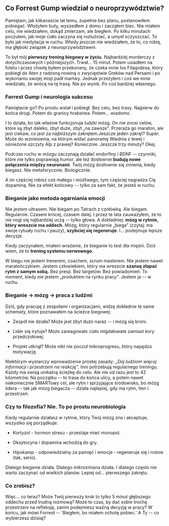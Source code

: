 Co Forrest Gump wiedział o neuroprzywództwie?
---------------------------------------------

Pamiętam, jak kilkanaście lat temu, zupełnie bez planu, postanowiłem pobiegać. Włożyłem buty, wyszedłem z domu i zacząłem biec. Nie miałem celu, nie wiedziałem, dokąd zmierzam, ale biegłem. Po kilku minutach poczułem, jak moje ciało zaczyna się rozluźniać, a umysł oczyszczać. To było jak medytacja w ruchu. Wtedy jeszcze nie wiedziałem, że to, co robię, ma głęboki związek z neuroprzywództwem.

To był mój **pierwszy trening biegowy w życiu.** Najbardziej morderczy z dotychczasowych i późniejszych. Trwał... 15 minut. Potem usiadłem na fotelu i przez chwilę byłem przekonany, że czeka mnie los Filippidesa, który pobiegł do Aten z radosną nowiną o zwycięstwie Greków nad Persami i po wykonaniu swojej misji padł martwy. Jednak przeżyłem i coś we mnie wiedziało, że wrócę na tę trasę. Nie po wynik. Po coś bardziej własnego.

### Forrest Gump i neurologia sukcesu

Pamiętacie go? Po prostu wstał i pobiegł. Bez celu, bez trasy. Najpierw do końca drogi. Potem do granicy hrabstwa. Potem... wiadomo.

I to działa, bo tak właśnie funkcjonuje ludzki mózg. On nie znosi celów, które są zbyt daleko, zbyt duże, zbyt „na zawsze". Przeraża go maraton, ale jest ciekaw, co jest za najbliższym zakrętem.Jeszcze jeden zakręt? Super. Może do wzniesienia, na którym widać panoramę Wiednia z lewej i ośnieżone szczyty Alp z prawej? Koniecznie. Jeszcze trzy minuty? Okej.

Podczas ruchu w mózgu zaczynają działać endorfiny i BDNF -- czynniki, które nie tylko poprawiają humor, ale też dosłownie **budują nowe połączenia między neuronami**. Twój mózg dosłownie się zmienia, kiedy biegasz. Nie metaforycznie. Biologicznie.

A im częściej robisz coś małego i możliwego, tym częściej nagradza Cię dopaminą. Nie za efekt końcowy -- tylko za sam fakt, że jesteś w ruchu.

### Bieganie jako metoda ogarniania emocji

Nie jestem ultrasem. Nie biegam po Tatrach z czołówką. Ale biegam. Regularnie. Czasem krócej, czasem dalej. I przez te lata zauważyłem, że to nie nogi się najbardziej uczą -- tylko głowa. A dokładniej: **mózg w rytmie, który wreszcie ma oddech.** Mózg, który regularnie „biega" (czytaj: ma swoje rytuały ruchu i pauzy), **szybciej się regeneruje**. I... podejmuje lepsze decyzje.

Kiedy zaczynałem, miałem wrażenie, że bieganie to test dla mięśni. Dziś wiem, że to **trening systemu nerwowego**.

W biegu nie jestem trenerem, coachem, scrum masterem. Nie jestem nawet maratończykiem. Jestem człowiekiem, który ma wreszcie **szansę złapać rytm z samym sobą.** Bez presji. Bez targetów. Bez powiadomień. To moment, kiedy nie jestem „produktem na rynku pracy". Jestem ja -- w ruchu.

### Bieganie → mózg → praca z ludźmi

Dziś, gdy pracuję z zespołami i organizacjami, widzę dokładnie te same schematy, które poznawałem na ścieżce biegowej:

*   Zespół nie działa? Może jest zbyt dużo naraz -- i mózg się broni.
    
*   Lider się irytuje? Może zareagowało ciało migdałowate zamiast kory przedczołowej.
    
*   Projekt utknął? Może nikt nie poczuł mikroprogresu, który napędza motywację.
    

Niektórym wystarczy wprowadzenie prostej zasady: _„Daj ludziom więcej informacji i przestrzeni na reakcję"_. Inni potrzebują regularnego treningu. Każdy ma swoją unikalną ścieżkę do celu. Ale nie od razu jest to 42 kilometrów. Na początku -- to trasa do końca ulicy, a potem nawet niekoniecznie SMARTowy cel, ale rytm i sprzyjające środowisko, bo mózg lidera -- tak jak mózg biegacza -- działa najlepiej, gdy ma rytm, tlen i przestrzeń.

### Czy to filozofia? Nie. To po prostu neurobiologia

Kiedy regularnie działasz w rytmie, który Twój mózg zna i akceptuje, wszystko się porządkuje:

*   Kortyzol - hormon stresu - przestaje mieć monopol.
    
*   Oksytocyna i dopamina wchodzą do gry.
    
*   Hipokamp - odpowiedzialny za pamięć i emocje - regeneruje się i rośnie (tak, serio).
    

Dlatego bieganie działa. Dlatego mikrozmiana działa. I dlatego często nie warto zaczynać od wielkich planów. Lepiej od... pierwszego zakrętu.

### Co zrobisz?

Więc... co teraz? Może Twój pierwszy krok to tylko 5 minut głębszego oddechu przed trudną rozmową? Może to czas, by dać sobie trochę przestrzeni na refleksję, zanim podejmiesz ważną decyzję w pracy? W końcu, jak mówi Forrest -- 'Biegłem, bo miałem ochotę pobiec.' A Ty -- co wybierzesz dzisiaj?
